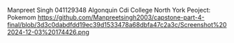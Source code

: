 Manpreet Singh 
041129348
Algonquin Cdi College North York
Peoject: Pokemom 
https://github.com/Manpreetsingh2003/capstone-part-4-final/blob/3d3c0dabdfdd19ec39d1533478a68dbfa47c2a3c/Screenshot%202024-12-03%20174426.png
